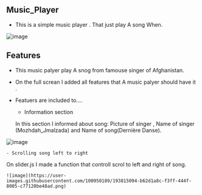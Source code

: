 ## Music_Player
  * This is a simple music player . That just play A song When.
  
![image](https://user-images.githubusercontent.com/100950189/193812142-668295d9-42f9-4d31-94f2-3c7c9b37959a.png)

## Features
 * This music palyer play A snog from famouse singer of Afghanistan.
 * On the full screan I added all features that A music palyer should have it .
 * Featuers are included to....
    - Information section
   
    In this section I informed about song: Picture of singer , Name of singer (Mozhdah_Jmalzada) and Name of song(Dernière Danse).

![image](https://user-images.githubusercontent.com/100950189/193814097-570a5182-6464-4fb3-a4a4-31fd15456333.png)

    - Scrolling song left to right
   On slider.js I made a function that controll scrol to left and right of song.
    
    ![image](https://user-images.githubusercontent.com/100950189/193815094-b62d1a8c-f3ff-444f-8005-c77120be48ad.png)

